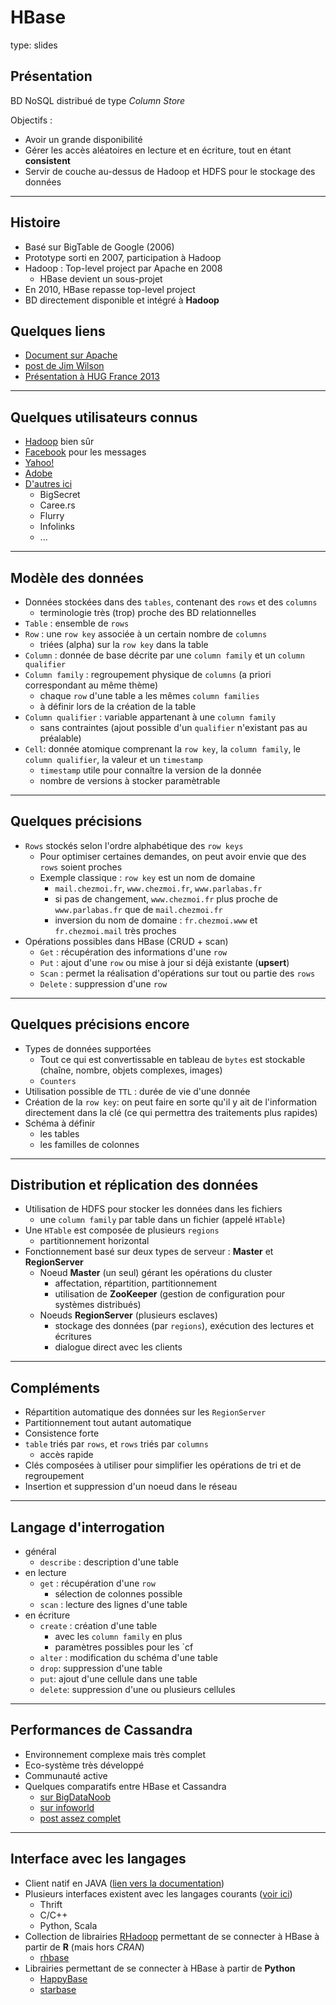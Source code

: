 # HBase
type: slides

## Présentation

BD NoSQL distribué de type *Column Store*

Objectifs :
- Avoir un grande disponibilité
- Gérer les accès aléatoires en lecture et en écriture, tout en étant **consistent** 
- Servir de couche au-dessus de Hadoop et HDFS pour le stockage des données

---

## Histoire

- Basé sur BigTable de Google (2006)
- Prototype sorti en 2007, participation à Hadoop
- Hadoop : Top-level project par Apache en 2008
	- HBase devient un sous-projet
- En 2010, HBase repasse top-level project
- BD directement disponible et intégré à **Hadoop**

## Quelques liens 

- [Document sur Apache](http://hbase.apache.org/book.html)
- [post de Jim Wilson](http://jimbojw.com/wiki/index.php?title=Understanding_Hbase_and_BigTable)
- [Présentation à HUG France 2013](http://fr.slideshare.net/hugfrance/hugfr-sl2013-hbase)

---

## Quelques utilisateurs connus

- [Hadoop](hadoop.apache.org) bien sûr
- [Facebook](https://www.facebook.com/notes/facebook-engineering/the-underlying-technology-of-messages/454991608919) pour les messages
- [Yahoo!](https://developer.yahoo.com/blogs/ydn/apache-hbase-yahoo-multi-tenancy-helm-again-203911418.html)
- [Adobe](http://highscalability.com/blog/2010/3/16/1-billion-reasons-why-adobe-chose-hbase.html)
- [D'autres ici](http://wiki.apache.org/hadoop/Hbase/PoweredBy)
	- BigSecret
	- Caree.rs
	- Flurry
	- Infolinks
	- ...

---

## Modèle des données

- Données stockées dans des `tables`, contenant des `rows` et des `columns`
	- terminologie très (trop) proche des BD relationnelles
- `Table` : ensemble de `rows`
- `Row` : une `row key` associée à un certain nombre de `columns`
	- triées (alpha) sur la `row key` dans la table
- `Column` : donnée de base décrite par une `column family` et un `column qualifier`
- `Column family` : regroupement physique de `columns` (a priori correspondant au même thème)
	- chaque `row` d'une table a les mêmes `column families`
	- à définir lors de la création de la table
- `Column qualifier` : variable appartenant à une `column family`
	- sans contraintes (ajout possible d'un `qualifier` n'existant pas au préalable)
- `Cell`: donnée atomique comprenant la `row key`, la `column family`, le `column qualifier`, la valeur et un `timestamp` 
	- `timestamp` utile pour connaître la version de la donnée
	- nombre de versions à stocker paramètrable

---

## Quelques précisions

- `Rows` stockés selon l'ordre alphabétique des `row keys`
	- Pour optimiser certaines demandes, on peut avoir envie que des `rows` soient proches
	- Exemple classique : `row key` est un nom de domaine
		- `mail.chezmoi.fr`, `www.chezmoi.fr`, `www.parlabas.fr`
		- si pas de changement, `www.chezmoi.fr` plus proche de `www.parlabas.fr` que de `mail.chezmoi.fr`
		- inversion du nom de domaine : `fr.chezmoi.www` et `fr.chezmoi.mail` très proches
- Opérations possibles dans HBase (CRUD + scan)
	- `Get` : récupération des informations d'une `row`
	- `Put` : ajout d'une `row` ou mise à jour si déjà existante (**upsert**)
	- `Scan` : permet la réalisation d'opérations sur tout ou partie des `rows`
	- `Delete` : suppression d'une `row`
    
---

## Quelques précisions encore

- Types de données supportées
	- Tout ce qui est convertissable en tableau de `bytes` est stockable (chaîne, nombre,
objets complexes, images)
	- `Counters`
- Utilisation possible de `TTL` : durée de vie d'une donnée
- Création de la `row key`: on peut faire en sorte qu'il y ait de l'information directement
dans la clé (ce qui permettra des traitements plus rapides)
- Schéma à définir
	- les tables
	- les familles de colonnes

---
## Distribution et réplication des données

- Utilisation de HDFS pour stocker les données dans les fichiers
	- une `column family` par table dans un fichier (appelé `HTable`)
- Une `HTable` est composée de plusieurs `regions`
	- partitionnement horizontal
- Fonctionnement basé sur deux types de serveur : **Master** et **RegionServer**
	- Noeud **Master** (un seul) gérant les opérations du cluster
		- affectation, répartition, partitionnement
		- utilisation de **ZooKeeper** (gestion de configuration pour systèmes distribués)
	- Noeuds **RegionServer** (plusieurs esclaves)
		- stockage des données (par `regions`), exécution des lectures et écritures
		- dialogue direct avec les clients 

---
## Compléments

- Répartition automatique des données sur les `RegionServer`
- Partitionnement tout autant automatique
- Consistence forte 
- `table` triés par `rows`, et `rows` triés par `columns` 
	- accès rapide
- Clés composées à utiliser pour simplifier les opérations de tri et de regroupement
- Insertion et suppression d'un noeud dans le réseau

---
## Langage d'interrogation 

- général
	- `describe` : description d'une table
- en lecture
	- `get` : récupération d'une `row`
		- sélection de colonnes possible
	- `scan` : lecture des lignes d'une table
- en écriture
	- `create` : création d'une table
		- avec les `column family` en plus
		- paramètres possibles pour les `cf
	- `alter` : modification du schéma d'une table
	- `drop`: suppression d'une table
	- `put`: ajout d'une cellule dans une table
	- `delete`: suppression d'une ou plusieurs cellules

---
## Performances de Cassandra

- Environnement complexe mais très complet
- Eco-système très développé
- Communauté active
- Quelques comparatifs entre HBase et Cassandra
	- [sur BigDataNoob](http://bigdatanoob.blogspot.fr/2012/11/hbase-vs-cassandra.html) 
	- [sur infoworld](http://www.infoworld.com/article/2610656/database/big-data-showdown--cassandra-vs--hbase.html)
	- [post assez complet ](https://ria101.wordpress.com/2010/02/24/hbase-vs-cassandra-why-we-moved/)

	
---
## Interface avec les langages

- Client natif en JAVA ([lien vers la documentation](http://hbase.apache.org/apidocs/overview-summary.html))
- Plusieurs interfaces existent avec les langages courants ([voir ici](http://hbase.apache.org/book.html#external_apis))
	- Thrift
	- C/C++
	- Python, Scala
- Collection de librairies [RHadoop](https://github.com/RevolutionAnalytics/RHadoop/wiki) permettant de se connecter à HBase à partir de **R** (mais hors *CRAN*)
	- [rhbase](https://github.com/RevolutionAnalytics/RHadoop/wiki/user%3Erhbase%3EHome)
- Librairies permettant de se connecter à HBase à partir de **Python**
	- [HappyBase](http://happybase.readthedocs.org/en/latest/) 
	- [starbase](https://github.com/barseghyanartur/starbase)
